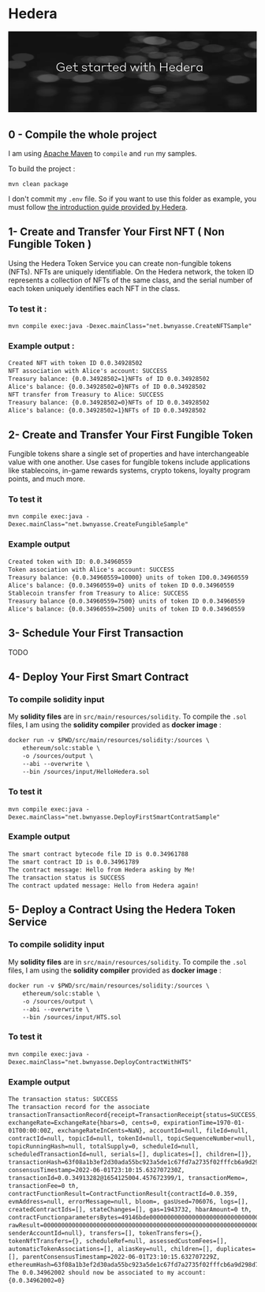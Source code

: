 
# Hedera 

![hedera](../hedera.png)

## 0 - Compile the whole project

I am using [Apache Maven](https://maven.apache.org/) to `compile` and `run` my samples. 

To build the project : 

    mvn clean package

I don't commit my `.env` file. So if you want to use this folder as example, you must follow [the introduction guide provided by Hedera](https://docs.hedera.com/guides/getting-started/introduction).

## 1- Create and Transfer Your First NFT ( Non Fungible Token )

Using the Hedera Token Service you can create non-fungible tokens (NFTs). NFTs are uniquely identifiable. On the Hedera network, the token ID represents a collection of NFTs of the same class, and the serial number of each token uniquely identifies each NFT in the class.

### To test it :

    mvn compile exec:java -Dexec.mainClass="net.bwnyasse.CreateNFTSample"

### Example output :

    Created NFT with token ID 0.0.34928502
    NFT association with Alice's account: SUCCESS
    Treasury balance: {0.0.34928502=1}NFTs of ID 0.0.34928502
    Alice's balance: {0.0.34928502=0}NFTs of ID 0.0.34928502
    NFT transfer from Treasury to Alice: SUCCESS
    Treasury balance: {0.0.34928502=0}NFTs of ID 0.0.34928502
    Alice's balance: {0.0.34928502=1}NFTs of ID 0.0.34928502

## 2- Create and Transfer Your First Fungible Token

Fungible tokens share a single set of properties and have interchangeable value with one another. Use cases for fungible tokens include applications like stablecoins, in-game rewards systems, crypto tokens, loyalty program points, and much more.

### To test it 

    mvn compile exec:java -Dexec.mainClass="net.bwnyasse.CreateFungibleSample"

### Example output

    Created token with ID: 0.0.34960559
    Token association with Alice's account: SUCCESS
    Treasury balance: {0.0.34960559=10000} units of token ID0.0.34960559
    Alice's balance: {0.0.34960559=0} units of token ID 0.0.34960559
    Stablecoin transfer from Treasury to Alice: SUCCESS
    Treasury balance {0.0.34960559=7500} units of token ID 0.0.34960559
    Alice's balance: {0.0.34960559=2500} units of token ID 0.0.34960559

## 3- Schedule Your First Transaction

TODO

## 4- Deploy Your First Smart Contract


### To compile solidity input 

My **solidity files** are in `src/main/resources/solidity`. To compile the `.sol` files, 
I am using the **solidity compiler** provided as **docker image** :  

    docker run -v $PWD/src/main/resources/solidity:/sources \
        ethereum/solc:stable \
        -o /sources/output \
        --abi --overwrite \
        --bin /sources/input/HelloHedera.sol


### To test it 

    mvn compile exec:java -Dexec.mainClass="net.bwnyasse.DeployFirstSmartContratSample"

### Example output

    The smart contract bytecode file ID is 0.0.34961788
    The smart contract ID is 0.0.34961789
    The contract message: Hello from Hedera asking by Me!
    The transaction status is SUCCESS
    The contract updated message: Hello from Hedera again!

## 5- Deploy a Contract Using the Hedera Token Service


### To compile solidity input 

My **solidity files** are in `src/main/resources/solidity`. To compile the `.sol` files, 
I am using the **solidity compiler** provided as **docker image** :  

    docker run -v $PWD/src/main/resources/solidity:/sources \
        ethereum/solc:stable \
        -o /sources/output \
        --abi --overwrite \
        --bin /sources/input/HTS.sol

### To test it 

    mvn compile exec:java -Dexec.mainClass="net.bwnyasse.DeployContractWithHTS"

### Example output

    The transaction status: SUCCESS
    The transaction record for the associate transactionTransactionRecord{receipt=TransactionReceipt{status=SUCCESS, exchangeRate=ExchangeRate{hbars=0, cents=0, expirationTime=1970-01-01T00:00:00Z, exchangeRateInCents=NaN}, accountId=null, fileId=null, contractId=null, topicId=null, tokenId=null, topicSequenceNumber=null, topicRunningHash=null, totalSupply=0, scheduleId=null, scheduledTransactionId=null, serials=[], duplicates=[], children=[]}, transactionHash=63f08a1b3ef2d30ada55bc923a5de1c67fd7a2735f02fffcb6a9d298d76aa2fcb6ca4612dc18b8366f742dfc13341268, consensusTimestamp=2022-06-01T23:10:15.632707230Z, transactionId=0.0.34913282@1654125004.457672399/1, transactionMemo=, transactionFee=0 tℏ, contractFunctionResult=ContractFunctionResult{contractId=0.0.359, evmAddress=null, errorMessage=null, bloom=, gasUsed=706076, logs=[], createdContractIds=[], stateChanges=[], gas=1943732, hbarAmount=0 tℏ, contractFunctionparametersBytes=49146bde000000000000000000000000000000000000000000000000000000000214bc020000000000000000000000000000000000000000000000000000000002157a52, rawResult=0000000000000000000000000000000000000000000000000000000000000016, senderAccountId=null}, transfers=[], tokenTransfers={}, tokenNftTransfers={}, scheduleRef=null, assessedCustomFees=[], automaticTokenAssociations=[], aliasKey=null, children=[], duplicates=[], parentConsensusTimestamp=2022-06-01T23:10:15.632707229Z, ethereumHash=63f08a1b3ef2d30ada55bc923a5de1c67fd7a2735f02fffcb6a9d298d76aa2fcb6ca4612dc18b8366f742dfc13341268}
    The 0.0.34962002 should now be associated to my account: {0.0.34962002=0}